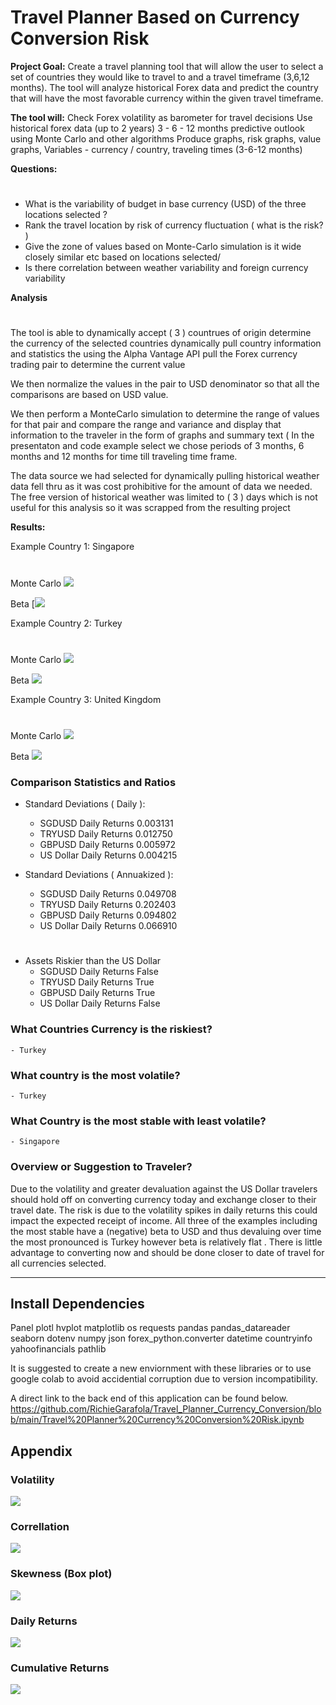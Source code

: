 # Travel Planner Based on Currency Conversion Risk
**Project Goal:**  Create a travel planning tool that will allow the user to select a set of countries they would like to travel to and a travel timeframe (3,6,12 months).  The tool will analyze historical Forex data and predict the country that will have the most favorable currency within the given travel timeframe.

**The tool will:**
Check Forex volatility as barometer for travel decisions
Use historical forex data (up to 2 years)
3 - 6 - 12 months predictive outlook using Monte Carlo and other algorithms
Produce graphs, risk graphs, value graphs,
Variables - currency / country,  traveling times (3-6-12 months)

**Questions:**
# #
- What is the variability of budget in base currency (USD) of the three locations selected ? 
- Rank the travel location by risk of currency fluctuation ( what is the risk? )
- Give the zone of values based on Monte-Carlo simulation is it wide closely similar etc based on locations selected/
- Is there correlation between weather variability and foreign currency variability

**Analysis**
# #
The tool is able to dynamically accept ( 3 ) countrues of origin determine the currency of the selected countries dynamically pull country information and statistics the using the Alpha Vantage API pull the Forex currency trading pair to determine the current value

We then normalize the values in the pair to USD denominator so that all the comparisons are based on USD value.

We then perform a MonteCarlo simulation to determine the range of values for that pair and compare the range and variance and display that information to the traveler in the form of graphs and summary text ( In the presentaton and code example select we chose periods of 3 months, 6 months and 12 months for time till traveling time frame.

The data source we had selected for dynamically pulling historical weather data fell thru as it was cost prohibitive for the amount of data  we needed. The free version of historical weather was limited to ( 3 ) days which is not useful for this analysis so it was scrapped from the resulting project

**Results:**

Example Country 1: Singapore
#
   Monte Carlo
    ![](https://github.com/Scott-ECO/Project_1/blob/main/Final%20Version%20of%20Project%201/Resources/MonteCarloPlot1.PNG)

   Beta
    [![](https://github.com/Scott-ECO/Project_1/blob/main/Final%20Version%20of%20Project%201/Resources/Beta1.PNG)
    
Example Country 2: Turkey
#
   Monte Carlo
    ![](https://github.com/Scott-ECO/Project_1/blob/main/Final%20Version%20of%20Project%201/Resources/MonteCarloPlot1.PNG)
    
   Beta
    ![](https://github.com/Scott-ECO/Project_1/blob/main/Final%20Version%20of%20Project%201/Resources/Beta2.PNG)

Example Country 3: United Kingdom
#
   Monte Carlo
    ![](https://github.com/Scott-ECO/Project_1/blob/main/Final%20Version%20of%20Project%201/Resources/MonteCarloPlot1.PNG)
    
   Beta
    ![](https://github.com/Scott-ECO/Project_1/blob/main/Final%20Version%20of%20Project%201/Resources/Beta3.PNG)
    

### Comparison Statistics and Ratios

- Standard Deviations ( Daily ):
    - SGDUSD Daily Returns       0.003131
    - TRYUSD Daily Returns       0.012750
    - GBPUSD Daily Returns       0.005972
    - US Dollar Daily Returns    0.004215

- Standard Deviations ( Annuakized ):
    - SGDUSD Daily Returns       0.049708
    - TRYUSD Daily Returns       0.202403
    - GBPUSD Daily Returns       0.094802
    - US Dollar Daily Returns    0.066910
#
- Assets Riskier than the US Dollar
    - SGDUSD Daily Returns       False
    - TRYUSD Daily Returns        True
    - GBPUSD Daily Returns        True
    - US Dollar Daily Returns    False

### What Countries Currency is the riskiest?
    - Turkey
### What country is the most volatile?
    - Turkey

### What Country is the most stable with least volatile?
    - Singapore

### Overview or Suggestion to Traveler?

Due to the volatility and greater devaluation against the US Dollar travelers should hold off on converting currency today and exchange closer to their travel date. The risk is due to the volatility spikes in daily returns this could impact the expected receipt of income. All three of the examples including the most stable have a (negative) beta to USD and thus devaluing over time the most pronounced is Turkey however beta is relatively flat . There is little advantage to converting now and should be done closer to date of travel for all currencies selected.

---

## Install Dependencies 
   Panel
   plotl
   hvplot
   matplotlib
   os
   requests
   pandas
   pandas_datareader
   seaborn
   dotenv
   numpy
   json
   forex_python.converter
   datetime
   countryinfo
   yahoofinancials
   pathlib 
     
It is suggested to create a new enviornment with these libraries or to use google colab to avoid accidential corruption due to version incompatibility.

 A direct link to the back end of this application can be found below.
 https://github.com/RichieGarafola/Travel_Planner_Currency_Conversion/blob/main/Travel%20Planner%20Currency%20Conversion%20Risk.ipynb

## Appendix

### Volatility
![](https://github.com/Scott-ECO/Project_1/blob/main/Final%20Version%20of%20Project%201/Resources/Volatility-ALL.PNG)

### Correllation
![](https://github.com/Scott-ECO/Project_1/blob/main/Final%20Version%20of%20Project%201/Resources/Correllation-ALL.PNG)

### Skewness (Box plot)
![](https://github.com/Scott-ECO/Project_1/blob/main/Final%20Version%20of%20Project%201/Resources/Boxplot_ALL.PNG)

### Daily Returns
![](https://github.com/Scott-ECO/Project_1/blob/main/Final%20Version%20of%20Project%201/Resources/DailyReturns-ALL.PNG)

### Cumulative Returns
![](https://github.com/Scott-ECO/Project_1/blob/main/Final%20Version%20of%20Project%201/Resources/CumulativeReturns-ALL.PNG)
